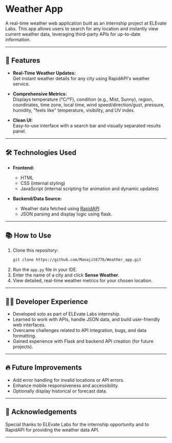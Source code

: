 # Weather App

A real-time weather web application built as an internship project at ELEvate Labs. This app allows users to search for any location and instantly view current weather data, leveraging third-party APIs for up-to-date information.

---

## 🚀 Features

- **Real-Time Weather Updates:**  
  Get instant weather details for any city using RapidAPI's weather service.

- **Comprehensive Metrics:**  
  Displays temperature (°C/°F), condition (e.g., Mist, Sunny), region, coordinates, time zone, local time, wind speed/direction/gust, pressure, humidity, "feels like" temperature, visibility, and UV index.

- **Clean UI:**  
  Easy-to-use interface with a search bar and visually separated results panel.

---

## 🛠️ Technologies Used

- **Frontend:**  
  - HTML  
  - CSS (internal styling)  
  - JavaScript (internal scripting for animation and dynamic updates)

- **Backend/Data Source:**  
  - Weather data fetched using [RapidAPI](https://rapidapi.com/)  
  - JSON parsing and display logic using flask.

---


## 📚 How to Use

1. Clone this repository:
    ```bash
    git clone https://github.com/Manajit6776/Weather_app.git
    ```
2. Run the `app.py` file in your IDE.
3. Enter the name of a city and click **Sense Weather**.
4. View detailed, real-time weather metrics for your chosen location.

---

## 👨‍💻 Developer Experience

- Developed solo as part of ELEvate Labs internship.
- Learned to work with APIs, handle JSON data, and build user-friendly web interfaces.
- Overcame challenges related to API integration, bugs, and data formatting.
- Gained experience with Flask and backend API creation (for future projects).

---

## 🔥 Future Improvements

- Add error handling for invalid locations or API errors.
- Enhance mobile responsiveness and accessibility.
- Optionally display historical or forecast data.

---

## 🙏 Acknowledgements

Special thanks to ELEvate Labs for the internship opportunity and to RapidAPI for providing the weather data API.

---
